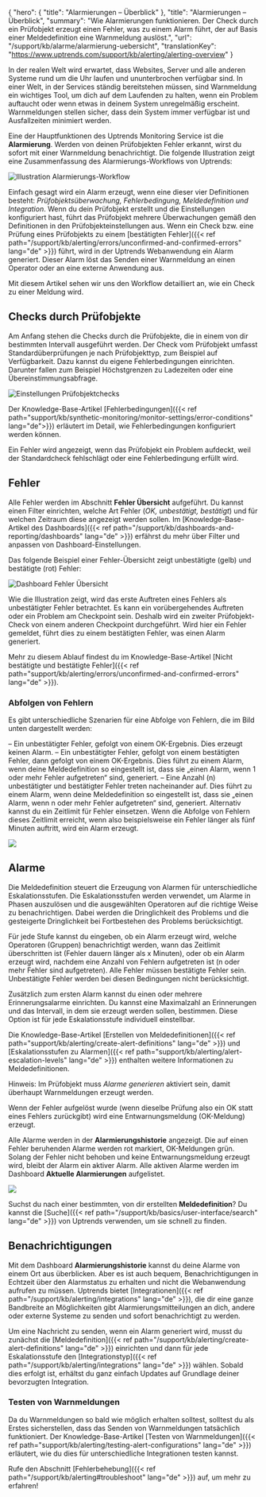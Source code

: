 {
  "hero": { 
    "title": "Alarmierungen – Überblick"
  },
  "title": "Alarmierungen – Überblick",
  "summary": "Wie Alarmierungen funktionieren. Der Check durch ein Prüfobjekt erzeugt einen Fehler, was zu einem Alarm führt, der auf Basis einer Meldedefinition eine Warnmeldung auslöst.",
  "url": "/support/kb/alarme/alarmierung-uebersicht",
  "translationKey": "https://www.uptrends.com/support/kb/alerting/alerting-overview"
}

In der realen Welt wird erwartet, dass Websites, Server und alle anderen Systeme rund um die Uhr laufen und ununterbrochen verfügbar sind. In einer Welt, in der Services ständig bereitstehen müssen, sind Warnmeldung ein wichtiges Tool, um dich auf dem Laufenden zu halten, wenn ein Problem auftaucht oder wenn etwas in deinem System unregelmäßig erscheint. Warnmeldungen stellen sicher, dass dein System immer verfügbar ist und Ausfallzeiten minimiert werden.

Eine der Hauptfunktionen des Uptrends Monitoring Service ist die **Alarmierung**. Werden von deinen Prüfobjekten Fehler erkannt, wirst du sofort mit einer Warnmeldung benachrichtigt. Die folgende Illustration zeigt eine Zusammenfassung des Alarmierungs-Workflows von Uptrends:

![Illustration Alarmierungs-Workflow](/img/content/64eb1efd-9506-4cfb-ac6d-a69115ec3b68.png)

Einfach gesagt wird ein Alarm erzeugt, wenn eine dieser vier Definitionen besteht: *Prüfobjektsüberwachung, Fehlerbedingung, Meldedefinition und Integration*. Wenn du dein Prüfobjekt erstellt und die Einstellungen konfiguriert hast, führt das Prüfobjekt mehrere Überwachungen gemäß den Definitionen in den Prüfobjekteinstellungen aus. Wenn ein Check bzw. eine Prüfung eines Prüfobjekts zu einem [bestätigten Fehler]({{< ref path="/support/kb/alerting/errors/unconfirmed-and-confirmed-errors" lang="de" >}}) führt, wird in der Uptrends Webanwendung ein Alarm generiert. Dieser Alarm löst das Senden einer Warnmeldung an einen Operator oder an eine externe Anwendung aus.


Mit diesem Artikel sehen wir uns den Workflow detailliert an, wie ein Check zu einer Meldung wird.

## Checks durch Prüfobjekte

Am Anfang stehen die Checks durch die Prüfobjekte, die in einem von dir bestimmten Intervall ausgeführt werden. Der Check vom Prüfobjekt umfasst Standardüberprüfungen je nach Prüfobjekttyp, zum Beispiel auf Verfügbarkeit. Dazu kannst du eigene Fehlerbedingungen einrichten. Darunter fallen zum Beispiel Höchstgrenzen zu Ladezeiten oder eine Übereinstimmungsabfrage.

![Einstellungen Prüfobjektchecks](/img/content/scr_alerting-monitor-checks.min.png)

Der Knowledge-Base-Artikel [Fehlerbedingungen]({{< ref path="support/kb/synthetic-monitoring/monitor-settings/error-conditions" lang="de">}}) erläutert im Detail, wie Fehlerbedingungen konfiguriert werden können.

Ein Fehler wird angezeigt, wenn das Prüfobjekt ein Problem aufdeckt, weil der Standardcheck fehlschlägt oder eine Fehlerbedingung erfüllt wird.

## Fehler

Alle Fehler werden im Abschnitt **Fehler Übersicht** aufgeführt. Du kannst einen Filter einrichten, welche Art Fehler (*OK, unbestätigt, bestätigt*) und für welchen Zeitraum diese angezeigt werden sollen. Im [Knowledge-Base-Artikel des Dashboards]({{< ref path="/support/kb/dashboards-and-reporting/dashboards" lang="de" >}}) erfährst du mehr über Filter und anpassen von Dashboard-Einstellungen.

Das folgende Beispiel einer Fehler-Übersicht zeigt unbestätigte (gelb) und bestätigte (rot) Fehler:

![Dashboard Fehler Übersicht](/img/content/scr_errors-overview-dashboard.min.png)

Wie die Illustration zeigt, wird das erste Auftreten eines Fehlers als unbestätigter Fehler betrachtet. Es kann ein vorübergehendes Auftreten oder ein Problem am Checkpoint sein. Deshalb wird ein zweiter Prüfobjekt-Check von einem anderen Checkpoint durchgeführt. Wird hier ein Fehler gemeldet, führt dies zu einem bestätigten Fehler, was einen Alarm generiert.

Mehr zu diesem Ablauf findest du im Knowledge-Base-Artikel [Nicht bestätigte und bestätigte Fehler]({{< ref path="support/kb/alerting/errors/unconfirmed-and-confirmed-errors" lang="de" >}}).

### Abfolgen von Fehlern

Es gibt unterschiedliche Szenarien für eine Abfolge von Fehlern, die im Bild unten dargestellt werden:

– Ein unbestätigter Fehler, gefolgt von einem OK-Ergebnis. Dies erzeugt keinen Alarm.
– Ein unbestätigter Fehler, gefolgt von einem bestätigten Fehler, dann gefolgt von einem OK-Ergebnis. Dies führt zu einem Alarm, wenn deine Meldedefinition so eingestellt ist, dass sie „einen Alarm, wenn 1 oder mehr Fehler aufgetreten“ sind, generiert.
– Eine Anzahl (n) unbestätigter und bestätigter Fehler treten nacheinander auf. Dies führt zu einem Alarm, wenn deine Meldedefinition so eingestellt ist, dass sie „einen Alarm, wenn n oder mehr Fehler aufgetreten“ sind, generiert. Alternativ kannst du ein Zeitlimit für Fehler einsetzen. Wenn die Abfolge von Fehlern dieses Zeitlimit erreicht, wenn also beispielsweise ein Fehler länger als fünf Minuten auftritt, wird ein Alarm erzeugt.

![](/img/content/b4bc1e4c-3fd5-4dff-a4d4-2f7ec14b2534.png)

## Alarme

Die Meldedefinition steuert die Erzeugung von Alarmen für unterschiedliche Eskalationsstufen. Die Eskalationsstufen werden verwendet, um Alarme in Phasen auszulösen und die ausgewählten Operatoren auf die richtige Weise zu benachrichtigen. Dabei werden die Dringlichkeit des Problems und die gesteigerte Dringlichkeit bei Fortbestehen des Problems berücksichtigt.

Für jede Stufe kannst du eingeben, ob ein Alarm erzeugt wird, welche Operatoren (Gruppen) benachrichtigt werden, wann das Zeitlimit überschritten ist (Fehler dauern länger als x Minuten), oder ob ein Alarm erzeugt wird, nachdem eine Anzahl von Fehlern aufgetreten ist (n oder mehr Fehler sind aufgetreten). Alle Fehler müssen bestätigte Fehler sein. Unbestätigte Fehler werden bei diesen Bedingungen nicht berücksichtigt.

Zusätzlich zum ersten Alarm kannst du einen oder mehrere Erinnerungsalarme einrichten. Du kannst eine Maximalzahl an Erinnerungen und das Intervall, in dem sie erzeugt werden sollen, bestimmen. Diese Option ist für jede Eskalationsstufe individuell einstellbar.

Die Knowledge-Base-Artikel [Erstellen von Meldedefinitionen]({{< ref path="support/kb/alerting/create-alert-definitions" lang="de" >}}) und [Eskalationsstufen zu Alarmen]({{< ref path="support/kb/alerting/alert-escalation-levels" lang="de" >}}) enthalten weitere Informationen zu Meldedefinitionen.

Hinweis: Im Prüfobjekt muss *Alarme generieren* aktiviert sein, damit überhaupt Warnmeldungen erzeugt werden.

Wenn der Fehler aufgelöst wurde (wenn dieselbe Prüfung also ein OK statt eines Fehlers zurückgibt) wird eine Entwarnungsmeldung (OK-Meldung) erzeugt.

Alle Alarme werden in der **Alarmierungshistorie** angezeigt. Die auf einen Fehler beruhenden Alarme werden rot markiert, OK-Meldungen grün. Solang der Fehler nicht behoben und keine Entwarnungsmeldung erzeugt wird, bleibt der Alarm ein aktiver Alarm. Alle aktiven Alarme werden im Dashboard **Aktuelle Alarmierungen** aufgelistet.

![](/img/content/scr_alert-history-dashboard.min.png)

Suchst du nach einer bestimmten, von dir erstellten **Meldedefinition**? Du kannst die [Suche]({{< ref path="/support/kb/basics/user-interface/search" lang="de" >}}) von Uptrends verwenden, um sie schnell zu finden.

## Benachrichtigungen

Mit dem Dashboard **Alarmierungshistorie** kannst du deine Alarme von einem Ort aus überblicken. Aber es ist auch bequem, Benachrichtigungen in Echtzeit über den Alarmstatus zu erhalten und nicht die Webanwendung aufrufen zu müssen. Uptrends bietet [Integrationen]({{< ref path="/support/kb/alerting/integrations" lang="de" >}}), die dir eine ganze Bandbreite an Möglichkeiten gibt Alarmierungsmitteilungen an dich, andere oder externe Systeme zu senden und sofort benachrichtigt zu werden.

Um eine Nachricht zu senden, wenn ein Alarm generiert wird, musst du zunächst die [Meldedefinition]({{< ref path="/support/kb/alerting/create-alert-definitions" lang="de" >}}) einrichten und dann für jede Eskalationsstufe den [Integrationstyp]({{< ref path="/support/kb/alerting/integrations" lang="de" >}}) wählen. Sobald dies erfolgt ist, erhältst du ganz einfach Updates auf Grundlage deiner bevorzugten Integration.

### Testen von Warnmeldungen

Da du Warnmeldungen so bald wie möglich erhalten solltest, solltest du als Erstes sicherstellen, dass das Senden von Warnmeldungen tatsächlich funktioniert. Der Knowledge-Base-Artikel [Testen von Warnmeldungen]({{< ref path="support/kb/alerting/testing-alert-configurations" lang="de" >}}) erläutert, wie du dies für unterschiedliche Integrationen testen kannst.

Rufe den Abschnitt [Fehlerbehebung]({{< ref path="/support/kb/alerting#troubleshoot" lang="de" >}}) auf, um mehr zu erfahren!
